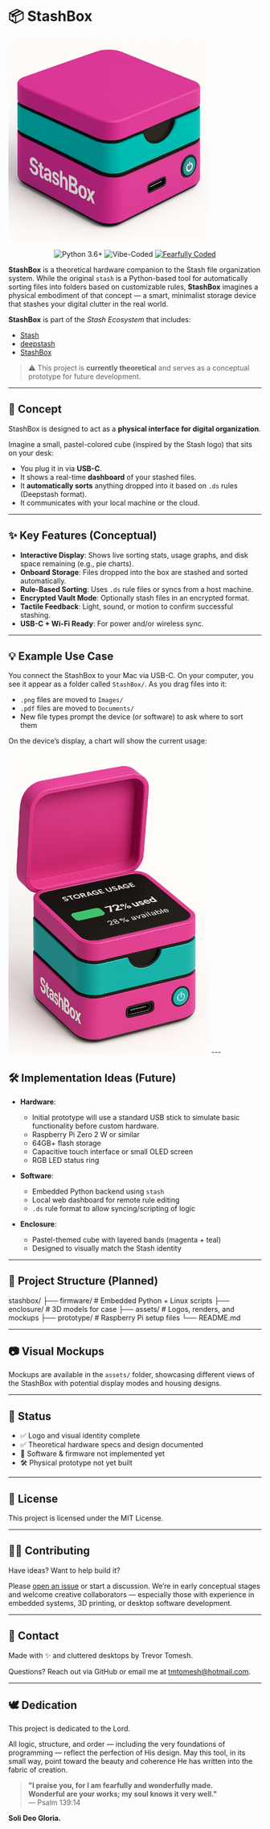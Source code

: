 # 📦 StashBox

<img src="images/stashbox.png" alt="stashbox" width="400"/>

<p align="center">
  <img alt="Python 3.6+" src="https://img.shields.io/badge/Python-3.6+-blue?logo=python&logoColor=white&style=flat-square"/>
  <img alt="Vibe-Coded" src="https://img.shields.io/badge/Vibe%20Coded-%F0%9F%92%8C-purple?style=flat-square"/>
  <a href="#-dedication">
    <img alt="Fearfully Coded" src="https://img.shields.io/badge/🕊️Fearfully%20Coded-blue?style=flat-square"/>
  </a>
</p>

**StashBox** is a theoretical hardware companion to the Stash file organization system. While the original `stash` 
is a Python-based tool for automatically sorting files into folders based on customizable rules, **StashBox** 
imagines a physical embodiment of that concept — a smart, minimalist storage device that stashes your digital clutter 
in the real world.

**StashBox** is part of the _Stash Ecosystem_ that includes:
- [Stash](https://github.com/trevortomesh/stash)
- [deepstash](https://github.com/trevortomesh/deep-stash)
- [StashBox](https://github.com/trevortomesh/stash-box)

> ⚠️ This project is **currently theoretical** and serves as a conceptual prototype for future development.

---

## 🧠 Concept

StashBox is designed to act as a **physical interface for digital organization**.

Imagine a small, pastel-colored cube (inspired by the Stash logo) that sits on your desk:
- You plug it in via **USB-C**.
- It shows a real-time **dashboard** of your stashed files.
- It **automatically sorts** anything dropped into it based on `.ds` rules (Deepstash format).
- It communicates with your local machine or the cloud.

---

## ✨ Key Features (Conceptual)

- **Interactive Display**: Shows live sorting stats, usage graphs, and disk space remaining (e.g., pie charts).
- **Onboard Storage**: Files dropped into the box are stashed and sorted automatically.
- **Rule-Based Sorting**: Uses `.ds` rule files or syncs from a host machine.
- **Encrypted Vault Mode**: Optionally stash files in an encrypted format.
- **Tactile Feedback**: Light, sound, or motion to confirm successful stashing.
- **USB-C + Wi-Fi Ready**: For power and/or wireless sync.

---

## 💡 Example Use Case

You connect the StashBox to your Mac via USB-C. On your computer, you see it appear as a folder called `StashBox/`. As you drag files into it:
- `.png` files are moved to `Images/`
- `.pdf` files are moved to `Documents/`
- New file types prompt the device (or software) to ask where to sort them

On the device’s display, a chart will show the current usage:

<img src="images/image.png" alt="stashbox open" width="400"/>
---

## 🛠️ Implementation Ideas (Future)

- **Hardware**:
    - Initial prototype will use a standard USB stick to simulate basic functionality before custom hardware.
    - Raspberry Pi Zero 2 W or similar
    - 64GB+ flash storage
    - Capacitive touch interface or small OLED screen
    - RGB LED status ring

- **Software**:
    - Embedded Python backend using `stash`
    - Local web dashboard for remote rule editing
    - `.ds` rule format to allow syncing/scripting of logic

- **Enclosure**:
    - Pastel-themed cube with layered bands (magenta + teal)
    - Designed to visually match the Stash identity

---

## 📁 Project Structure (Planned)

stashbox/
├── firmware/           # Embedded Python + Linux scripts
├── enclosure/          # 3D models for case
├── assets/             # Logos, renders, and mockups
├── prototype/          # Raspberry Pi setup files
└── README.md

---

## 📷 Visual Mockups

Mockups are available in the `assets/` folder, showcasing different views of the StashBox with potential display modes and housing designs.

---

## 🧪 Status

- ✅ Logo and visual identity complete
- ✅ Theoretical hardware specs and design documented
- 🧪 Software & firmware not implemented yet
- 🛠️ Physical prototype not yet built

---

## 📜 License

This project is licensed under the MIT License.

---

## 🙋‍♀️ Contributing

Have ideas? Want to help build it?

Please [open an issue](https://github.com/trevortomesh/stash-box/issues) or start a discussion. We’re in early conceptual stages and welcome creative collaborators — especially those with experience in embedded systems, 3D printing, or desktop software development.

---

## 💬 Contact

Made with ✨ and cluttered desktops by Trevor Tomesh.

Questions? Reach out via GitHub or email me at [tmtomesh@hotmail.com](mailto:tmtomesh@hotmail.com).

---

## 🕊️ Dedication

This project is dedicated to the Lord.

All logic, structure, and order — including the very foundations of programming — reflect the perfection of His design. May this tool, in its small way, point toward the beauty and coherence He has written into the fabric of creation.

> **"I praise you, for I am fearfully and wonderfully made.  
> Wonderful are your works; my soul knows it very well."**  
> — Psalm 139:14

**Soli Deo Gloria.**